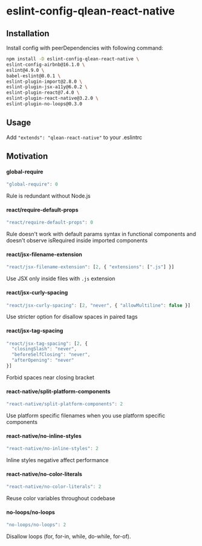 # eslint-config-qlean-react-native

## Installation

Install config with peerDependencies with following command:
```sh
npm install -D eslint-config-qlean-react-native \
eslint-config-airbnb@16.1.0 \
eslint@4.9.0 \
babel-eslint@8.0.1 \
eslint-plugin-import@2.8.0 \
eslint-plugin-jsx-a11y@6.0.2 \
eslint-plugin-react@7.4.0 \
eslint-plugin-react-native@3.2.0 \
eslint-plugin-no-loops@0.3.0
```

## Usage

Add `"extends": "qlean-react-native"` to your .eslintrc

## Motivation

#### global-require
```js
"global-require": 0
```
Rule is redundant without Node.js

#### react/require-default-props
```js
"react/require-default-props": 0
```
Rule doesn't work with default params syntax in functional components and doesn't observe isRequired inside imported components

#### react/jsx-filename-extension
```js
"react/jsx-filename-extension": [2, { "extensions": [".js"] }]
```
Use JSX only inside files with `.js` extension

#### react/jsx-curly-spacing
```js
"react/jsx-curly-spacing": [2, "never", { "allowMultiline": false }]
```
Use stricter option for disallow spaces in paired tags

#### react/jsx-tag-spacing
```js
"react/jsx-tag-spacing": [2, {
  "closingSlash": "never",
  "beforeSelfClosing": "never",
  "afterOpening": "never"
}]
```
Forbid spaces near closing bracket

#### react-native/split-platform-components
```js
"react-native/split-platform-components": 2
```
Use platform specific filenames when you use platform specific components

#### react-native/no-inline-styles
```js
"react-native/no-inline-styles": 2
```
Inline styles negative affect performance

#### react-native/no-color-literals
```js
"react-native/no-color-literals": 2
```
Reuse color variables throughout codebase

#### no-loops/no-loops
```js
"no-loops/no-loops": 2
```
Disallow loops (for, for-in, while, do-while, for-of).
